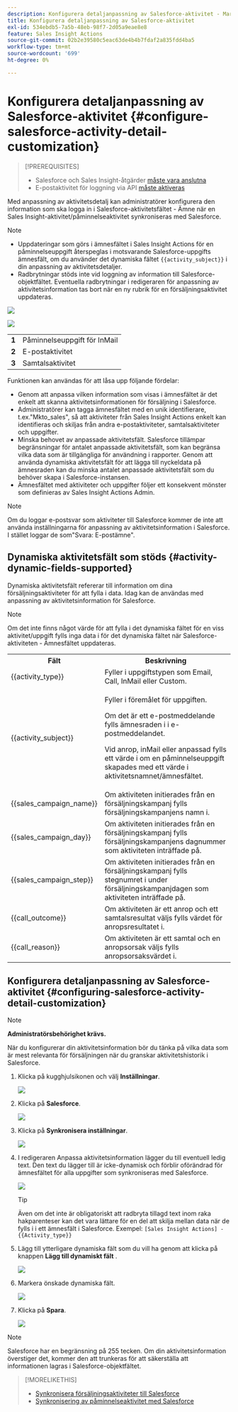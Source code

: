 ```yaml
---
description: Konfigurera detaljanpassning av Salesforce-aktivitet - Marketo Docs - produktdokumentation
title: Konfigurera detaljanpassning av Salesforce-aktivitet
exl-id: 534ebdb5-7a5b-48eb-98f7-2d05a9eae8e8
feature: Sales Insight Actions
source-git-commit: 02b2e39580c5eac63de4b4b7fdaf2a835fdd4ba5
workflow-type: tm+mt
source-wordcount: '699'
ht-degree: 0%

---
```


# Konfigurera detaljanpassning av Salesforce-aktivitet {#configure-salesforce-activity-detail-customization}

>[!PREREQUISITES]
>
>* Salesforce och Sales Insight-åtgärder [måste vara anslutna](/help/marketo/product-docs/marketo-sales-insight/actions/crm/salesforce-integration/connect-your-sales-insight-actions-account-to-salesforce.md)
>* E-postaktivitet för loggning via API [måste aktiveras](/help/marketo/product-docs/marketo-sales-insight/actions/crm/salesforce-integration/sync-sales-activities-to-salesforce.md)

Med anpassning av aktivitetsdetalj kan administratörer konfigurera den information som ska logga in i Salesforce-aktivitetsfältet - Ämne när en Sales Insight-aktivitet/påminnelseaktivitet synkroniseras med Salesforce.

>[!NOTE]
>
>* Uppdateringar som görs i ämnesfältet i Sales Insight Actions för en påminnelseuppgift återspeglas i motsvarande Salesforce-uppgifts ämnesfält, om du använder det dynamiska fältet `{{activity_subject}}` i din anpassning av aktivitetsdetaljer.
>* Radbrytningar stöds inte vid loggning av information till Salesforce-objektfältet. Eventuella radbrytningar i redigeraren för anpassning av aktivitetsinformation tas bort när en ny rubrik för en försäljningsaktivitet uppdateras.

![](assets/configure-salesforce-activity-detail-customization-1.png)

![](assets/configure-salesforce-activity-detail-customization-2.png)

<table>
 <tr>
  <td><strong>1</td>
  <td>Påminnelseuppgift för InMail</td>
 </tr>
 <tr>
  <td><strong>2</td>
  <td>E-postaktivitet</td>
 </tr>
 <tr>
  <td><strong>3</td>
  <td>Samtalsaktivitet</td>
 </tr>
</table>

Funktionen kan användas för att låsa upp följande fördelar:

* Genom att anpassa vilken information som visas i ämnesfältet är det enkelt att skanna aktivitetsinformationen för försäljning i Salesforce.
* Administratörer kan tagga ämnesfältet med en unik identifierare, t.ex.&quot;Mkto_sales&quot;, så att aktiviteter från Sales Insight Actions enkelt kan identifieras och skiljas från andra e-postaktiviteter, samtalsaktiviteter och uppgifter.
* Minska behovet av anpassade aktivitetsfält. Salesforce tillämpar begränsningar för antalet anpassade aktivitetsfält, som kan begränsa vilka data som är tillgängliga för användning i rapporter. Genom att använda dynamiska aktivitetsfält för att lägga till nyckeldata på ämnesraden kan du minska antalet anpassade aktivitetsfält som du behöver skapa i Salesforce-instansen.
* Ämnesfältet med aktiviteter och uppgifter följer ett konsekvent mönster som definieras av Sales Insight Actions Admin.

>[!NOTE]
>
>Om du loggar e-postsvar som aktiviteter till Salesforce kommer de inte att använda inställningarna för anpassning av aktivitetsinformation i Salesforce. I stället loggar de som&quot;Svara: E-postämne&quot;.

## Dynamiska aktivitetsfält som stöds {#activity-dynamic-fields-supported}

Dynamiska aktivitetsfält refererar till information om dina försäljningsaktiviteter för att fylla i data. Idag kan de användas med anpassning av aktivitetsinformation för Salesforce.

>[!NOTE]
>
>Om det inte finns något värde för att fylla i det dynamiska fältet för en viss aktivitet/uppgift fylls inga data i för det dynamiska fältet när Salesforce-aktiviteten - Ämnesfältet uppdateras.

<table>
 <tr>
  <th>Fält</th>
  <th>Beskrivning</th>
 </tr>
 <tr>
  <td>{{activity_type}}</td>
  <td>Fyller i uppgiftstypen som Email, Call, InMail eller Custom.</td>
 </tr>
 <tr>
  <td>{{activity_subject}}</td>
  <td><p>Fyller i föremålet för uppgiften.</p>
      <p>Om det är ett e-postmeddelande fylls ämnesraden i i e-postmeddelandet.</p>
      <p>Vid anrop, inMail eller anpassad fylls ett värde i om en påminnelseuppgift skapades med ett värde i aktivitetsnamnet/ämnesfältet.</p></td>
 </tr>
 <tr>
  <td>{{sales_campaign_name}}</td>
  <td>Om aktiviteten initierades från en försäljningskampanj fylls försäljningskampanjens namn i.</td>
 </tr>
 <tr>
  <td>{{sales_campaign_day}}</td>
  <td>Om aktiviteten initierades från en försäljningskampanj fylls försäljningskampanjens dagnummer som aktiviteten inträffade på.</td>
 </tr>
 <tr>
  <td>{{sales_campaign_step}}</td>
  <td>Om aktiviteten initierades från en försäljningskampanj fylls stegnumret i under försäljningskampanjdagen som aktiviteten inträffade på.</td>
 </tr>
 <tr>
  <td>{{call_outcome}}</td>
  <td>Om aktiviteten är ett anrop och ett samtalsresultat väljs fylls värdet för anropsresultatet i.</td>
 </tr>
 <tr>
  <td>{{call_reason}}</td>
  <td>Om aktiviteten är ett samtal och en anropsorsak väljs fylls anropsorsaksvärdet i.</td>
 </tr>
</table>

## Konfigurera detaljanpassning av Salesforce-aktivitet {#configuring-salesforce-activity-detail-customization}

>[!NOTE]
>
>**Administratörsbehörighet krävs.**

När du konfigurerar din aktivitetsinformation bör du tänka på vilka data som är mest relevanta för försäljningen när du granskar aktivitetshistorik i Salesforce.

1. Klicka på kugghjulsikonen och välj **Inställningar**.

   ![](assets/configure-salesforce-activity-detail-customization-3.png)

1. Klicka på **Salesforce**.

   ![](assets/configure-salesforce-activity-detail-customization-4.png)

1. Klicka på **Synkronisera inställningar**.

   ![](assets/configure-salesforce-activity-detail-customization-5.png)

1. I redigeraren Anpassa aktivitetsinformation lägger du till eventuell ledig text. Den text du lägger till är icke-dynamisk och förblir oförändrad för ämnesfältet för alla uppgifter som synkroniseras med Salesforce.

   ![](assets/configure-salesforce-activity-detail-customization-6.png)

   >[!TIP]
   >
   >Även om det inte är obligatoriskt att radbryta tillagd text inom raka hakparenteser kan det vara lättare för en del att skilja mellan data när de fylls i i ett ämnesfält i Salesforce. Exempel: `[Sales Insight Actions] - {{Activity_type}}`

1. Lägg till ytterligare dynamiska fält som du vill ha genom att klicka på knappen **Lägg till dynamiskt fält** .

   ![](assets/configure-salesforce-activity-detail-customization-7.png)

1. Markera önskade dynamiska fält.

   ![](assets/configure-salesforce-activity-detail-customization-8.png)

1. Klicka på **Spara**.

   ![](assets/configure-salesforce-activity-detail-customization-9.png)

>[!NOTE]
>
>Salesforce har en begränsning på 255 tecken. Om din aktivitetsinformation överstiger det, kommer den att trunkeras för att säkerställa att informationen lagras i Salesforce-objektfältet.

>[!MORELIKETHIS]
>
>* [Synkronisera försäljningsaktiviteter till Salesforce](/help/marketo/product-docs/marketo-sales-insight/actions/crm/salesforce-integration/sync-sales-activities-to-salesforce.md)
>* [Synkronisering av påminnelseaktivitet med Salesforce](/help/marketo/product-docs/marketo-sales-insight/actions/tasks/reminder-task-sync-with-salesforce.md)

